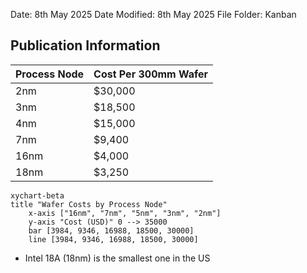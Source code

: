 Date: 8th May 2025
Date Modified: 8th May 2025
File Folder: Kanban
## Publication Information


| Process Node | Cost Per 300mm Wafer |
| ------------ | -------------------- |
| 2nm          | $30,000              |
| 3nm          | $18,500              |
| 4nm          | $15,000              |
| 7nm          | $9,400               |
| 16nm         | $4,000               |
| 18nm         | $3,250               |

```mermaid
xychart-beta
title "Wafer Costs by Process Node"
    x-axis ["16nm", "7nm", "5nm", "3nm", "2nm"]
    y-axis "Cost (USD)" 0 --> 35000
    bar [3984, 9346, 16988, 18500, 30000]
    line [3984, 9346, 16988, 18500, 30000]
```

- Intel 18A (18nm) is the smallest one in the US




